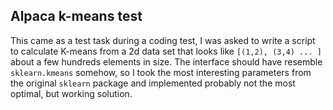 ## Alpaca k-means test

This came as a test task during a coding test, I was asked to write a script to calculate K-means from a 2d data set that looks like `[(1,2), (3,4) ... ]` about a few hundreds elements in size. The interface should have resemble `sklearn.kmeans` somehow, so I took the most interesting parameters from the original `sklearn` package and implemented probably not the most optimal, but working solution.
